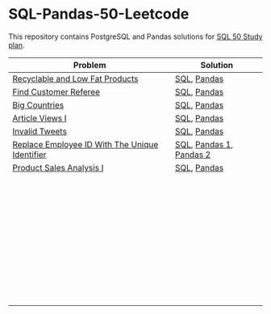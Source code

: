# SQL-Pandas-50-Leetcode
This repository contains PostgreSQL and Pandas solutions for [SQL 50 Study plan](https://leetcode.com/studyplan/top-sql-50/).


| Problem | Solution|
| -------- | -------- |
| [Recyclable and Low Fat Products](https://leetcode.com/problems/recyclable-and-low-fat-products/description/?envType=study-plan-v2&envId=top-sql-50)   | [SQL](https://github.com/pksX01/SQL-Pandas-50-Leetcode/blob/main/recylable_low_fats_products.sql), [Pandas](https://github.com/pksX01/SQL-Pandas-50-Leetcode/blob/main/recylable_low_fats_products.py)|
| [Find Customer Referee](https://leetcode.com/problems/find-customer-referee/description/?envType=study-plan-v2&envId=top-sql-50)|[SQL](https://github.com/pksX01/SQL-Pandas-50-Leetcode/blob/main/find_customer_referee.sql), [Pandas](https://github.com/pksX01/SQL-Pandas-50-Leetcode/blob/main/find_customer_referee.py) |
| [Big Countries](https://leetcode.com/problems/big-countries/description/?envType=study-plan-v2&envId=top-sql-50)   | [SQL](https://github.com/pksX01/SQL-Pandas-50-Leetcode/blob/main/big_countries.sql), [Pandas](https://github.com/pksX01/SQL-Pandas-50-Leetcode/blob/main/big_countries.py) |
| [Article Views I](https://leetcode.com/problems/article-views-i/description/?envType=study-plan-v2&envId=top-sql-50)|[SQL](https://github.com/pksX01/SQL-Pandas-50-Leetcode/blob/main/article_views_1.sql), [Pandas](https://github.com/pksX01/SQL-Pandas-50-Leetcode/blob/main/article_views_1.py)  |
| [Invalid Tweets](https://leetcode.com/problems/invalid-tweets/description/?envType=study-plan-v2&envId=top-sql-50)   | [SQL](https://github.com/pksX01/SQL-Pandas-50-Leetcode/blob/main/invalid_tweets.sql), [Pandas](https://github.com/pksX01/SQL-Pandas-50-Leetcode/blob/main/invalid_tweets.py)|
| [Replace Employee ID With The Unique Identifier](https://leetcode.com/problems/replace-employee-id-with-the-unique-identifier/?envType=study-plan-v2&envId=top-sql-50)| [SQL](https://github.com/pksX01/SQL-Pandas-50-Leetcode/blob/main/replace_emp_id_with_unique_id.sql), [Pandas 1](https://github.com/pksX01/SQL-Pandas-50-Leetcode/blob/main/replace_emp_id_with_unique_id.py), [Pandas 2](https://github.com/pksX01/SQL-Pandas-50-Leetcode/blob/main/replace_emp_id_with_unique_id_v2.py)|
| [Product Sales Analysis I](https://leetcode.com/problems/product-sales-analysis-i/description/?envType=study-plan-v2&envId=top-sql-50)| [SQL](https://github.com/pksX01/SQL-Pandas-50-Leetcode/blob/main/product_sales_analysis_1.sql), [Pandas](https://github.com/pksX01/SQL-Pandas-50-Leetcode/blob/main/product_sales_analysis_1.py)|
| []()| |
| []()| |
| []()| |
| []()| |
| []()| |
| []()| |
| []()| |
| []()| |
| []()| |
| []()| |
| []()| |
| []()| |
| []()| |
| []()| |
| []()| |
| []()| |
| []()| |
| []()| |
| []()| |
| []()| |
| []()| |
| []()| |
| []()| |
| []()| |
| []()| |
| []()| |
| []()| |
| []()| |
| []()| |
| []()| |
| []()| |
| []()| |
| []()| |
| []()| |
| []()| |
| []()| |
| []()| |
| []()| |
| []()| |
| []()| |
| []()| |
| []()| |
| []()| |
